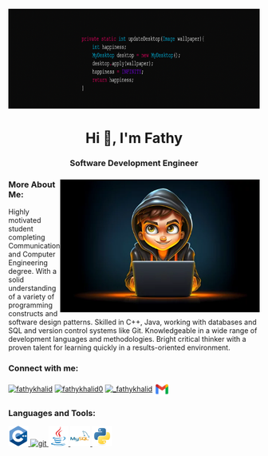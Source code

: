 <p align="center">
  <img width = "2000" height = "200" src="cover.png">
</p>

<h1 align="center">Hi 👋, I'm Fathy</h1>
<h3 align="center">Software Development Engineer</h3>
<p</p>
<img align="right" alt="Coding" width="400" src="me.png"/>
<h3 align="left">More About Me:</h3>
Highly motivated student completing Communication and Computer Engineering degree. With a solid understanding of a variety of programming constructs and software design patterns. Skilled in C++, Java, working with databases and SQL and version control systems like Git. Knowledgeable in a wide range of development languages and methodologies. Bright critical thinker with a proven talent for learning quickly in a results-oriented environment.
<h3 align="left">Connect with me:</h3>
<p align="left">
<a href="https://linkedin.com/in/fathykhalid" target="blank"><img align="center" src="https://raw.githubusercontent.com/rahuldkjain/github-profile-readme-generator/master/src/images/icons/Social/linked-in-alt.svg" alt="fathykhalid" height="30" width="40" /></a>
<a href="https://fb.com/fathykhalid0" target="blank"><img align="center" src="https://raw.githubusercontent.com/rahuldkjain/github-profile-readme-generator/master/src/images/icons/Social/facebook.svg" alt="fathykhalid0" height="30" width="40" /></a>
<a href="https://instagram.com/_fathykhalid" target="blank"><img align="center" src="https://raw.githubusercontent.com/rahuldkjain/github-profile-readme-generator/master/src/images/icons/Social/instagram.svg" alt="_fathykhalid" height="30" width="40" /></a>
  <a href="mailto:your-email-address"> <img align="center" src="gmail.png" alt="fathykhalid" height="30" width="30" /></a>
  
</p>
<p align="left">
</p>

<h3 align="left">Languages and Tools:</h3>
<p align="left"> <a href="https://www.w3schools.com/cpp/" target="_blank" rel="noreferrer"> <img src="https://raw.githubusercontent.com/devicons/devicon/master/icons/cplusplus/cplusplus-original.svg" alt="cplusplus" width="40" height="40"/> </a> <a href="https://git-scm.com/" target="_blank" rel="noreferrer"> <img src="https://www.vectorlogo.zone/logos/git-scm/git-scm-icon.svg" alt="git" width="40" height="40"/> </a> <a href="https://www.java.com" target="_blank" rel="noreferrer"> <img src="https://raw.githubusercontent.com/devicons/devicon/master/icons/java/java-original.svg" alt="java" width="40" height="40"/> </a> <a href="https://www.mysql.com/" target="_blank" rel="noreferrer"> <img src="https://raw.githubusercontent.com/devicons/devicon/master/icons/mysql/mysql-original-wordmark.svg" alt="mysql" width="40" height="40"/> </a> <a href="https://www.python.org" target="_blank" rel="noreferrer"> <img src="https://raw.githubusercontent.com/devicons/devicon/master/icons/python/python-original.svg" alt="python" width="40" height="40"/> </a> </p>
